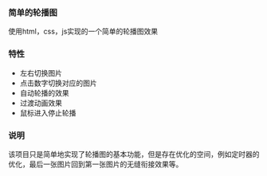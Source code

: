 ### 简单的轮播图
使用html，css，js实现的一个简单的轮播图效果

### 特性
* 左右切换图片
* 点击数字切换对应的图片
* 自动轮播的效果
* 过渡动画效果
* 鼠标进入停止轮播

### 说明
该项目只是简单地实现了轮播图的基本功能，但是存在优化的空间，例如定时器的优化，最后一张图片回到第一张图片的无缝衔接效果等。